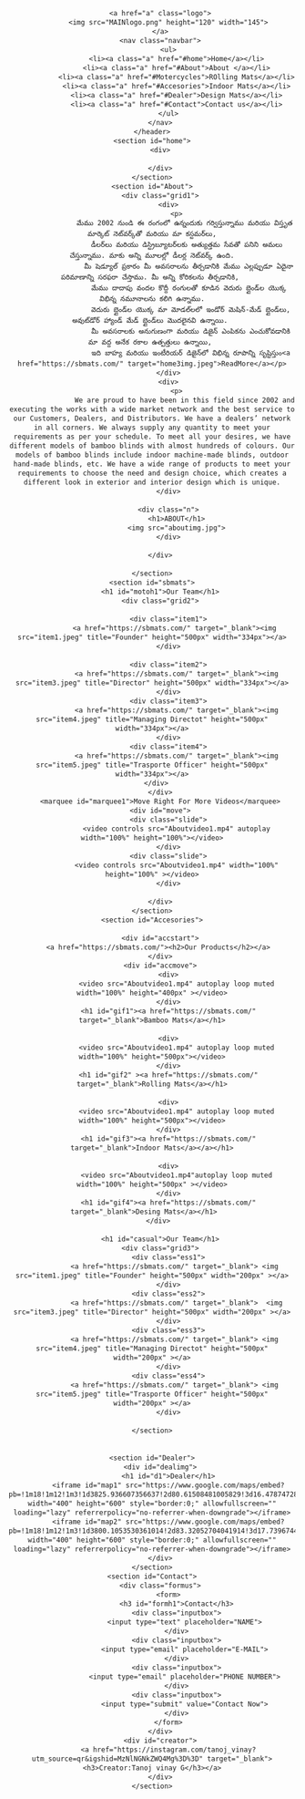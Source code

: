 <!DOCTYPE html>
<html lang="en">
<head>
    <meta charset="UTF-8">
    <meta name="viewport" content="width=device-width, initial-scale=1.0">
    <title>Document</title>
    <link rel="stylesheet" href="triumph.css">
</head>
<body>
    <header class="header">
        
        <a href="a" class="logo">
            <img src="MAINlogo.png" height="120" width="145">
        </a>
        <nav class="navbar">
            <ul>
                <li><a class="a" href="#home">Home</a></li>
                <li><a class="a" href="#About">About </a></li>
                <li><a class="a" href="#Motercycles">ROlling Mats</a></li>
                <li><a class="a" href="#Accesories">Indoor Mats</a></li>
                <li><a class="a" href="#Dealer">Design Mats</a></li>
                <li><a class="a" href="#Contact">Contact us</a></li>
            </ul>
        </nav>
    </header>
    <section id="home">
        <div>
            
        </div>
    </section>
    <section id="About">
        <div class="grid1">
            <div>
                <p>
                    మేము 2002 నుండి ఈ రంగంలో ఉన్నందుకు గర్విస్తున్నాము మరియు విస్తృత మార్కెట్ నెట్‌వర్క్‌తో మరియు మా కస్టమర్‌లు,
                     డీలర్‌లు మరియు డిస్ట్రిబ్యూటర్‌లకు అత్యుత్తమ సేవతో పనిని అమలు చేస్తున్నాము. మాకు అన్ని మూలల్లో డీలర్ల నెట్‌వర్క్ ఉంది.
                      మీ షెడ్యూల్ ప్రకారం మీ అవసరాలను తీర్చడానికి మేము ఎల్లప్పుడూ ఏదైనా పరిమాణాన్ని సరఫరా చేస్తాము. మీ అన్ని కోరికలను తీర్చడానికి, 
                      మేము దాదాపు వందల కొద్దీ రంగులతో కూడిన వెదురు బ్లైండ్‌ల యొక్క విభిన్న నమూనాలను కలిగి ఉన్నాము.
                       వెదురు బ్లైండ్‌ల యొక్క మా మోడల్‌లలో ఇండోర్ మెషిన్-మేడ్ బ్లైండ్‌లు, అవుట్‌డోర్ హ్యాండ్ మేడ్ బ్లైండ్‌లు మొదలైనవి ఉన్నాయి. 
                       మీ అవసరాలకు అనుగుణంగా మరియు డిజైన్ ఎంపికను ఎంచుకోవడానికి మా వద్ద అనేక రకాల ఉత్పత్తులు ఉన్నాయి, 
                       ఇది బాహ్య మరియు ఇంటీరియర్ డిజైన్‌లో విభిన్న రూపాన్ని సృష్టిస్తుం<a href="https://sbmats.com/" target="home3img.jpeg">ReadMore</a></p>
            </div>
            <div>
                <p>
                    We are proud to have been in this field since 2002 and executing the works with a wide market network and the best service to our Customers, Dealers, and Distributors. We have a dealers’ network in all corners. We always supply any quantity to meet your requirements as per your schedule. To meet all your desires, we have different models of bamboo blinds with almost hundreds of colours. Our models of bamboo blinds include indoor machine-made blinds, outdoor hand-made blinds, etc. We have a wide range of products to meet your requirements to choose the need and design choice, which creates a different look in exterior and interior design which is unique.
            </div>
            
            <div class="n">
                <h1>ABOUT</h1>
                <img src="aboutimg.jpg">
            </div>
            
        </div>
        
    </section>
    <section id="sbmats">
        <h1 id="motoh1">Our Team</h1>
        <div class="grid2">
            
            <div class="item1">
               <a href="https://sbmats.com/" target="_blank"><img src="item1.jpeg" title="Founder" height="500px" width="334px"></a>
            </div>

            <div class="item2">
                <a href="https://sbmats.com/" target="_blank"><img src="item3.jpeg" title="Director" height="500px" width="334px"></a>
            </div>
            <div class="item3">
                <a href="https://sbmats.com/" target="_blank"><img src="item4.jpeg" title="Managing Directot" height="500px" width="334px"></a>
            </div>
            <div class="item4">
                <a href="https://sbmats.com/" target="_blank"><img src="item5.jpeg" title="Trasporte Officer" height="500px" width="334px"></a>
            </div>      
        </div>
        <marquee id="marquee1">Move Right For More Videos</marquee>
        <div id="move">
            <div class="slide">
                <video controls src="Aboutvideo1.mp4" autoplay width="100%" height="100%"></video>
            </div>
            <div class="slide">
                <video controls src="Aboutvideo1.mp4" width="100%" height="100%" ></video>
            </div>
            
        </div>
    </section>
    <section id="Accesories">
        
        <div id="accstart">
            <a href="https://sbmats.com/"><h2>Our Products</h2></a>     
        </div>
        <div id="accmove">
            <div>
                <video src="Aboutvideo1.mp4" autoplay loop muted width="100%" height="400px" ></video>
            </div>
            <h1 id="gif1"><a href="https://sbmats.com/" target="_blank">Bamboo Mats</a></h1>
            
            <div>
                <video src="Aboutvideo1.mp4" autoplay loop muted width="100%" height="500px"></video>
            </div>
            <h1 id="gif2" ><a href="https://sbmats.com/" target="_blank">Rolling Mats</a></h1>
            
            <div>
                <video src="Aboutvideo1.mp4" autoplay loop muted width="100%" height="500px"></video>
            </div>
            <h1 id="gif3"><a href="https://sbmats.com/" target="_blank">Indoor Mats</a></a></h1>
            
            <div>
                <video src="Aboutvideo1.mp4"autoplay loop muted width="100%" height="500px" ></video>
            </div>
            <h1 id="gif4"><a href="https://sbmats.com/" target="_blank">Desing Mats</a></h1>    
        </div> 

        <h1 id="casual">Our Team</h1>
        <div class="grid3">
            <div class="ess1">
               <a href="https://sbmats.com/" target="_blank"> <img src="item1.jpeg" title="Founder" height="500px" width="200px" ></a>
            </div>
            <div class="ess2">
                <a href="https://sbmats.com/" target="_blank">  <img src="item3.jpeg" title="Director" height="500px" width="200px" ></a>
            </div>
            <div class="ess3">
               <a href="https://sbmats.com/" target="_blank"> <img src="item4.jpeg" title="Managing Directot" height="500px" width="200px" ></a>
            </div>
            <div class="ess4">
               <a href="https://sbmats.com/" target="_blank"> <img src="item5.jpeg" title="Trasporte Officer" height="500px" width="200px" ></a>
            </div>

    </section>


    <section id="Dealer">
        <div id="dealimg">
            <h1 id="d1">Dealer</h1>
            <iframe id="map1" src="https://www.google.com/maps/embed?pb=!1m18!1m12!1m3!1d3825.936607356637!2d80.61508481005829!3d16.478747284195997!2m3!1f0!2f0!3f0!3m2!1i1024!2i768!4f13.1!3m3!1m2!1s0x3a35f1567151b5c5%3A0x30f69ebbdc55ab5a!2sVIJAYAWADA%20TRIUMPH!5e0!3m2!1sen!2sin!4v1691350412238!5m2!1sen!2sin" width="400" height="600" style="border:0;" allowfullscreen="" loading="lazy" referrerpolicy="no-referrer-when-downgrade"></iframe>
            <iframe id="map2" src="https://www.google.com/maps/embed?pb=!1m18!1m12!1m3!1d3800.1053530361014!2d83.32052704041914!3d17.73967444004613!2m3!1f0!2f0!3f0!3m2!1i1024!2i768!4f13.1!3m3!1m2!1s0x3a3959ac66f886bd%3A0xf1493c1b8f4f6689!2sTriumph%20Motorcycles%20Vizag!5e0!3m2!1sen!2sin!4v1691350612922!5m2!1sen!2sin" width="400" height="600" style="border:0;" allowfullscreen="" loading="lazy" referrerpolicy="no-referrer-when-downgrade"></iframe>
        </div>
    </section>
    <section id="Contact">
        <div class="formus">
            <form>
                <h3 id="formh1">Contact</h3>
                <div class="inputbox">
                    <input type="text" placeholder="NAME">
                </div>
                <div class="inputbox">
                    <input type="email" placeholder="E-MAIL">
                </div>
                <div class="inputbox">
                    <input type="email" placeholder="PHONE NUMBER">
                </div>
                <div class="inputbox">
                    <input type="submit" value="Contact Now">
                </div>
            </form>
        </div>
        <div id="creator">
            <a href="https://instagram.com/tanoj_vinay?utm_source=qr&igshid=MzNlNGNkZWQ4Mg%3D%3D" target="_blank"><h3>Creator:Tanoj vinay G</h3></a>
        </div>
    </section>
</body>
</html>
